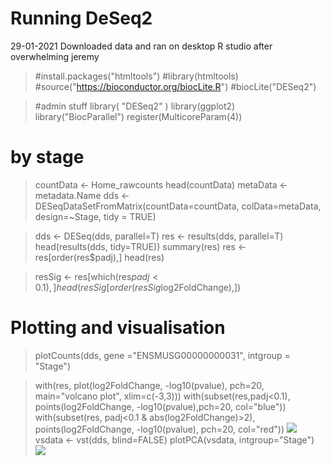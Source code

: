 # Running DeSeq2
29-01-2021 Downloaded data and ran on desktop R studio after overwhelming jeremy
> #install.packages("htmltools")
> #library(htmltools)
> #source("https://bioconductor.org/biocLite.R")
> #biocLite("DESeq2")

> #admin stuff
> library( "DESeq2" )
> library(ggplot2)
> library("BiocParallel")
> register(MulticoreParam(4))

# by stage
> countData <- Home_rawcounts
> head(countData)
> metaData <- metadata.Name
> dds <- DESeqDataSetFromMatrix(countData=countData, 
>                               colData=metaData, 
>                               design=~Stage, tidy = TRUE)


> dds <- DESeq(dds, parallel=T)
> res <- results(dds, parallel=T)
> head(results(dds, tidy=TRUE))
> summary(res)
> res <- res[order(res$padj),]
> head(res)

> resSig <- res[which(res$padj < 0.1),]
> head(resSig[order(resSig$log2FoldChange),])

# Plotting and visualisation
> plotCounts(dds, gene ="ENSMUSG00000000031", intgroup = "Stage")

> with(res, plot(log2FoldChange, -log10(pvalue), pch=20, main="volcano plot", xlim=c(-3,3)))
> with(subset(res,padj<0.1), points(log2FoldChange, -log10(pvalue),pch=20, col="blue"))
> with(subset(res, padj<0.1 & abs(log2FoldChange)>2), points(log2FoldChange, -log10(pvalue), pch=20, col="red"))
![](https://github.com/AFS-Part-II-Projects/Jemima_Becker/blob/main/images/Screenshot%202021-01-30%20at%2015.05.15.png)
> vsdata <- vst(dds, blind=FALSE)
> plotPCA(vsdata, intgroup="Stage")
![](https://github.com/AFS-Part-II-Projects/Jemima_Becker/blob/main/images/Screenshot%202021-01-28%20at%2014.58.56.png)
